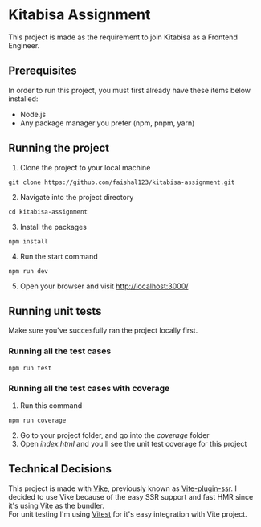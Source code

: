 # Kitabisa Assignment

This project is made as the requirement to join Kitabisa as a Frontend Engineer.

## Prerequisites

In order to run this project, you must first already have these items below installed:

- Node.js
- Any package manager you prefer (npm, pnpm, yarn)

## Running the project

1. Clone the project to your local machine

```
git clone https://github.com/faishal123/kitabisa-assignment.git
```

2. Navigate into the project directory

```
cd kitabisa-assignment
```

3. Install the packages

```
npm install
```

4. Run the start command

```
npm run dev
```

5. Open your browser and visit [http://localhost:3000/](http://localhost:3000/)

## Running unit tests

Make sure you've succesfully ran the project locally first.

### Running all the test cases

```
npm run test
```

### Running all the test cases with coverage

1. Run this command

```
npm run coverage
```

2. Go to your project folder, and go into the _coverage_ folder
3. Open _index.html_ and you'll see the unit test coverage for this project

## Technical Decisions

This project is made with [Vike](https://vike.dev/), previously known as [Vite-plugin-ssr](https://vite-plugin-ssr.com/). I decided to use Vike because of the easy SSR support and fast HMR since it's using [Vite](https://vitejs.dev/) as the bundler.  
For unit testing I'm using [Vitest](https://vitest.dev/) for it's easy integration with Vite project.
